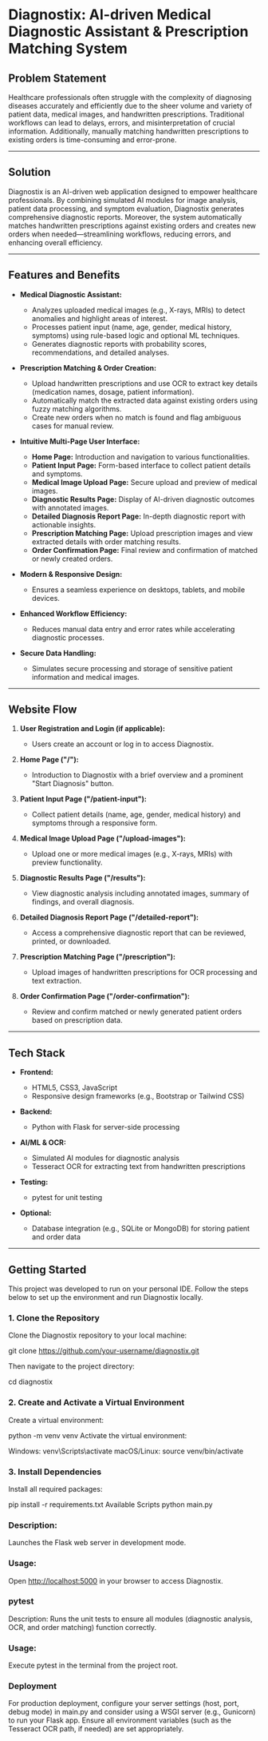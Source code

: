 # Diagnostix: AI-driven Medical Diagnostic Assistant & Prescription Matching System


## Problem Statement

Healthcare professionals often struggle with the complexity of diagnosing diseases accurately and efficiently due to the sheer volume and variety of patient data, medical images, and handwritten prescriptions. Traditional workflows can lead to delays, errors, and misinterpretation of crucial information. Additionally, manually matching handwritten prescriptions to existing orders is time-consuming and error-prone.

---

## Solution

Diagnostix is an AI-driven web application designed to empower healthcare professionals. By combining simulated AI modules for image analysis, patient data processing, and symptom evaluation, Diagnostix generates comprehensive diagnostic reports. Moreover, the system automatically matches handwritten prescriptions against existing orders and creates new orders when needed—streamlining workflows, reducing errors, and enhancing overall efficiency.

---

## Features and Benefits

- **Medical Diagnostic Assistant:**  
  - Analyzes uploaded medical images (e.g., X-rays, MRIs) to detect anomalies and highlight areas of interest.
  - Processes patient input (name, age, gender, medical history, symptoms) using rule-based logic and optional ML techniques.
  - Generates diagnostic reports with probability scores, recommendations, and detailed analyses.
  
- **Prescription Matching & Order Creation:**  
  - Upload handwritten prescriptions and use OCR to extract key details (medication names, dosage, patient information).
  - Automatically match the extracted data against existing orders using fuzzy matching algorithms.
  - Create new orders when no match is found and flag ambiguous cases for manual review.
  
- **Intuitive Multi-Page User Interface:**  
  - **Home Page:** Introduction and navigation to various functionalities.
  - **Patient Input Page:** Form-based interface to collect patient details and symptoms.
  - **Medical Image Upload Page:** Secure upload and preview of medical images.
  - **Diagnostic Results Page:** Display of AI-driven diagnostic outcomes with annotated images.
  - **Detailed Diagnosis Report Page:** In-depth diagnostic report with actionable insights.
  - **Prescription Matching Page:** Upload prescription images and view extracted details with order matching results.
  - **Order Confirmation Page:** Final review and confirmation of matched or newly created orders.
  
- **Modern & Responsive Design:**  
  - Ensures a seamless experience on desktops, tablets, and mobile devices.
  
- **Enhanced Workflow Efficiency:**  
  - Reduces manual data entry and error rates while accelerating diagnostic processes.
  
- **Secure Data Handling:**  
  - Simulates secure processing and storage of sensitive patient information and medical images.

---

## Website Flow

1. **User Registration and Login (if applicable):**  
   - Users create an account or log in to access Diagnostix.
   
2. **Home Page ("/"):**  
   - Introduction to Diagnostix with a brief overview and a prominent "Start Diagnosis" button.
   
3. **Patient Input Page ("/patient-input"):**  
   - Collect patient details (name, age, gender, medical history) and symptoms through a responsive form.
   
4. **Medical Image Upload Page ("/upload-images"):**  
   - Upload one or more medical images (e.g., X-rays, MRIs) with preview functionality.
   
5. **Diagnostic Results Page ("/results"):**  
   - View diagnostic analysis including annotated images, summary of findings, and overall diagnosis.
   
6. **Detailed Diagnosis Report Page ("/detailed-report"):**  
   - Access a comprehensive diagnostic report that can be reviewed, printed, or downloaded.
   
7. **Prescription Matching Page ("/prescription"):**  
   - Upload images of handwritten prescriptions for OCR processing and text extraction.
   
8. **Order Confirmation Page ("/order-confirmation"):**  
   - Review and confirm matched or newly generated patient orders based on prescription data.

---

## Tech Stack

- **Frontend:**  
  - HTML5, CSS3, JavaScript  
  - Responsive design frameworks (e.g., Bootstrap or Tailwind CSS)
  
- **Backend:**  
  - Python with Flask for server-side processing
  
- **AI/ML & OCR:**  
  - Simulated AI modules for diagnostic analysis  
  - Tesseract OCR for extracting text from handwritten prescriptions
  
- **Testing:**  
  - pytest for unit testing
  
- **Optional:**  
  - Database integration (e.g., SQLite or MongoDB) for storing patient and order data

---

## Getting Started

This project was developed to run on your personal IDE. Follow the steps below to set up the environment and run Diagnostix locally.

### 1. Clone the Repository
Clone the Diagnostix repository to your local machine:

git clone https://github.com/your-username/diagnostix.git

Then navigate to the project directory:

cd diagnostix
### 2. Create and Activate a Virtual Environment
Create a virtual environment:

python -m venv venv
Activate the virtual environment:

Windows:
venv\Scripts\activate
macOS/Linux:
source venv/bin/activate

### 3. Install Dependencies
Install all required packages:

pip install -r requirements.txt
Available Scripts
python main.py

### Description:
Launches the Flask web server in development mode.

### Usage:
Open [http://localhost:5000](http://localhost:5000) in your browser to access Diagnostix.


### pytest
Description:
Runs the unit tests to ensure all modules (diagnostic analysis, OCR, and order matching) function correctly.

### Usage:
Execute pytest in the terminal from the project root.

### Deployment
For production deployment, configure your server settings (host, port, debug mode) in main.py and consider using a WSGI server (e.g., Gunicorn) to run your Flask app. Ensure all environment variables (such as the Tesseract OCR path, if needed) are set appropriately.
